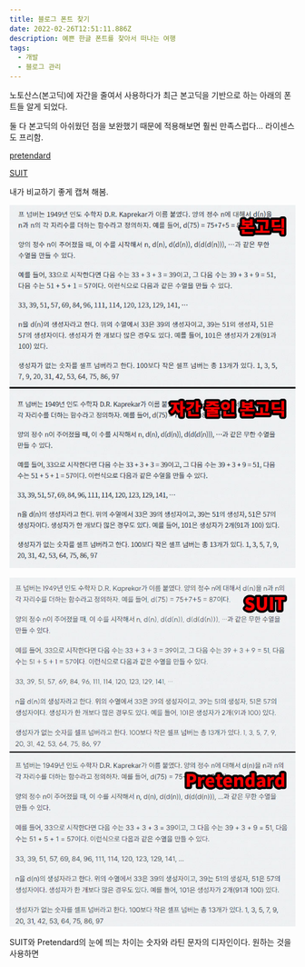 ```yaml
---
title: 블로그 폰트 찾기
date: 2022-02-26T12:51:11.886Z
description: 예쁜 한글 폰트를 찾아서 떠나는 여행
tags:
  - 개발
  - 블로그 관리
---
```

노토산스(본고딕)에 자간을 줄여서 사용하다가 최근 본고딕을 기반으로 하는 아래의 폰트들 알게 되었다.

둘 다 본고딕의 아쉬웠던 점을 보완했기 때문에 적용해보면 훨씬 만족스럽다... 라이센스도 프리함.

[pretendard](https://cactus.tistory.com/306)

[SUIT](https://sunn.us/suit/)

내가 비교하기 좋게 캡쳐 해봄. 

![Noto Sans KR](noto.jpg "Noto Sans KR")

![SUIT and Pretendard](suit_pretendard.jpg "SUIT and Pretendard")

SUIT와 Pretendard의 눈에 띄는 차이는 숫자와 라틴 문자의 디자인이다. 원하는 것을 사용하면